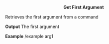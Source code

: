<p align="center">
<b>Get First Argument</b>
</p>

Retrieves the first argument from a command 


**Output**
The first argument</a>

**Example**
/example arg1 
